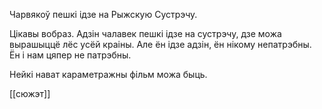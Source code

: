 
Чарвякоў пешкі ідзе на Рыжскую Сустрэчу.

Цікавы вобраз. Адзін чалавек пешкі ідзе на сустрэчу, дзе можа вырашыццё лёс усёй краіны. Але ён ідзе адзін, ён нікому непатрэбны. Ён і нам цяпер не патрэбны.

Нейкі нават караметражны фільм можа быць.

[[сюжэт]]
